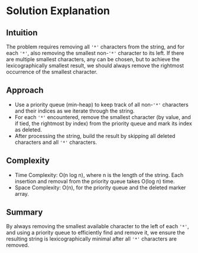 # Solution Explanation

## Intuition
The problem requires removing all `'*'` characters from the string, and for each `'*'`, also removing the smallest non-`'*'` character to its left. If there are multiple smallest characters, any can be chosen, but to achieve the lexicographically smallest result, we should always remove the rightmost occurrence of the smallest character.

## Approach
- Use a priority queue (min-heap) to keep track of all non-`'*'` characters and their indices as we iterate through the string.
- For each `'*'` encountered, remove the smallest character (by value, and if tied, the rightmost by index) from the priority queue and mark its index as deleted.
- After processing the string, build the result by skipping all deleted characters and all `'*'` characters.

## Complexity
- Time Complexity: O(n log n), where n is the length of the string. Each insertion and removal from the priority queue takes O(log n) time.
- Space Complexity: O(n), for the priority queue and the deleted marker array.

## Summary
By always removing the smallest available character to the left of each `'*'`, and using a priority queue to efficiently find and remove it, we ensure the resulting string is lexicographically minimal after all `'*'` characters are removed.
